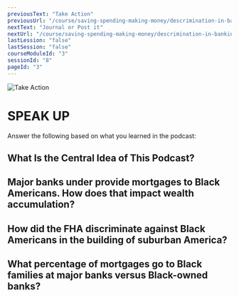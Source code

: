 ```yaml
---
previousText: "Take Action"
previousUrl: "/course/saving-spending-making-money/descrimination-in-banking/activities"
nextText: "Journal or Post it"
nextUrl: "/course/saving-spending-making-money/descrimination-in-banking/journal-or-post-it"
lastLession: "false"
lastSession: "false"
courseModuleId: "3"
sessionId: "8"
pageId: "3"
---
```



![Take Action](/assets/img/lets-talk-about-it.png)
# SPEAK UP

Answer the following based on what you learned in the podcast:

## What Is the Central Idea of This Podcast?
<sparkle-feed-post assignment-name="What Is the Central Idea of This Podcast?" ></sparkle-feed-post>

## Major banks under provide mortgages to Black Americans.  How does that impact wealth accumulation?
<sparkle-feed-post assignment-name="How does that impact wealth accumulation?" ></sparkle-feed-post>

## How did the FHA discriminate against Black Americans in the building of suburban America?
<sparkle-feed-post assignment-name="How did the FHA discriminate against Black Americans in the building of suburban America?" ></sparkle-feed-post>

## What percentage of mortgages go to Black families at major banks versus Black-owned banks?
<sparkle-feed-post assignment-name="What percentage of mortgages go to Black families at major banks versus Black-owned banks?" ></sparkle-feed-post>

